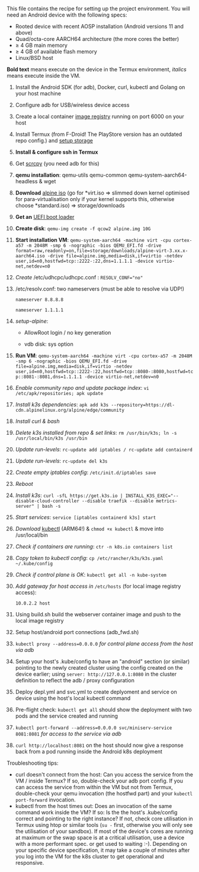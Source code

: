 This file contains the recipe for setting up the project environment. You will need an Android device
with the following specs:

- Rooted device with recent AOSP installation (Android versions 11 and above)
- Quad/octa-core AARCH64 architecture (the more cores the better)
-   $\ge$ 4 GB main memory
-   $\ge$ 4 GB of available flash memory
- Linux/BSD host

**Bold text** means execute on the device in the Termux environment, _italics_ means execute inside the VM.

1. Install the Android SDK (for adb), Docker, curl, kubectl and Golang on your host machine
2. Configure adb for USB/wireless device access
3. Create a local container [image registry](https://docs.docker.com/registry/deploying) running on port 6000 on your host
4. Install Termux (from F-Droid! The PlayStore version has an outdated repo config.) and [setup storage](https://wiki.termux.com/wiki/Termux-setup-storage)
5. **Install & configure ssh in Termux**
6. Get [scrcpy](https://github.com/Genymobile/scrcpy) (you need adb for this)
7. **qemu installation**: qemu-utils qemu-common qemu-system-aarch64-headless & wget
8. **Download** [alpine iso](https://dl-cdn.alpinelinux.org/alpine/latest-stable/releases/aarch64) (go for *virt.iso => slimmed down kernel optimised for para-virtualisation only if your kernel supports this, otherwise choose *standard.iso) => storage/downloads
9. **Get an** [UEFI boot loader](https://releases.linaro.org/components/kernel/uefi-linaro/latest/release/qemu64/QEMU_EFI.fd)
10. **Create disk**:  `qemu-img create -f qcow2 alpine.img 10G`
11. **Start installation VM**: `qemu-system-aarch64 -machine virt -cpu cortex-a57 -m 2048M -smp 6 -nographic -bios QEMU_EFI.fd -drive format=raw,readonly=on,file=storage/downloads/alpine-virt-3.xx.x-aarch64.iso -drive file=alpine.img,media=disk,if=virtio -netdev user,id=n0,hostfwd=tcp::2222-:22,dns=1.1.1.1 -device virtio-net,netdev=n0`
12. _Create_ /etc/udhcpc/udhcpc.conf : `RESOLV_CONF="no"`
13. /etc/resolv.conf: two nameservers (must be able to resolve via UDP!)

    `nameserver 8.8.8.8`

    `nameserver 1.1.1.1`

14. _setup-alpine_:
    
    - AllowRoot login / no key generation

    - vdb disk: sys option
      
1.  **Run VM**:
   `qemu-system-aarch64 -machine virt -cpu cortex-a57 -m 2048M -smp 6 -nographic -bios QEMU_EFI.fd -drive file=alpine.img,media=disk,if=virtio -netdev user,id=n0,hostfwd=tcp::2222-:22,hostfwd=tcp::8080-:8080,hostfwd=tcp::8081-:8081,dns=1.1.1.1 -device virtio-net,netdev=n0`
2.  _Enable community repo and update package index_: `vi /etc/apk/repositories; apk update`
3.  _Install k3s dependencies_: `apk add k3s --repository=https://dl-cdn.alpinelinux.org/alpine/edge/community`
4.  _Install curl & bash_
5.  _Delete k3s installed from repo & set links_: `rm /usr/bin/k3s; ln -s /usr/local/bin/k3s /usr/bin`
6.  _Update run-levels_: `rc-update add iptables / rc-update add containerd`
7.  _Update run-levels_: `rc-update del k3s`
8.  _Create empty iptables config_: `/etc/init.d/iptables save`
9.  _Reboot_
10. _Install k3s_: `curl -sfL https://get.k3s.io | INSTALL_K3S_EXEC="--disable-cloud-controller --disable traefik --disable metrics-server" | bash -s`
11. _Start services_: `service [iptables containerd k3s] start`
12. _Download_ [kubectl](https://kubernetes.io/docs/tasks/tools/install-kubectl-linux) (ARM64!) & `chmod +x kubectl` & move into /usr/local/bin
13. _Check if containers are running_: `ctr -n k8s.io containers list`
14. _Copy token to kubectl config_: `cp /etc/rancher/k3s/k3s.yaml ~/.kube/config`
15. _Check if control plane is OK_: `kubectl get all -n kube-system`
16. _Add gateway for host access in_ `/etc/hosts` (for local image registry access):
    
	  `10.0.2.2	host`

17. Using build.sh build the webserver container image and push to the local image registry
18. Setup host/android port connections (adb_fwd.sh)
19. `kubectl proxy --address=0.0.0.0` _for control plane access from the host via adb_
20. Setup your host's .kube/config to have an "android" section (or similar) pointing to the newly created cluster using the config created on the device earlier; using `server: http://127.0.0.1:8080` in the cluster definition to reflect the adb / proxy configuration
21. Deploy depl.yml and svc.yml to create deplyoment and service on device using the host's local kubectl command
22. Pre-flight check: `kubectl get all` should show the deployment with two pods and the service created and running
23. `kubectl port-forward --address=0.0.0.0 svc/miniserv-service 8081:8081` _for access to the service via adb_
24. `curl http://localhost:8081` on the host should now give a response back from a pod running inside the Android k8s deployment

Troubleshooting tips: 
- curl doesn't connect from the host: Can you access the service from the VM / inside Termux? If so, double-check your adb port config. If you
can access the service from within the VM but not from Termux, double-check your qemu invocation (the hostfwd part) and your `kubectl port-forward` invocation.
- kubectl from the host times out: Does an invocation of the same command work inside the VM? If so: Is the the host's .kube/config correct and pointing to the right instance? If not, check core utilisation in Termux using htop or similar tools (`su -` first, otherwise you will only see the utilisation of your sandbox). If most of the device's cores are running at maximum or the swap space is at a critical utilisation, use a device
with a more performant spec. or get used to waiting :-). Depending on your specific device specification, it may take a couple of minutes after you log into the VM for the k8s cluster to get operational and responsive.
